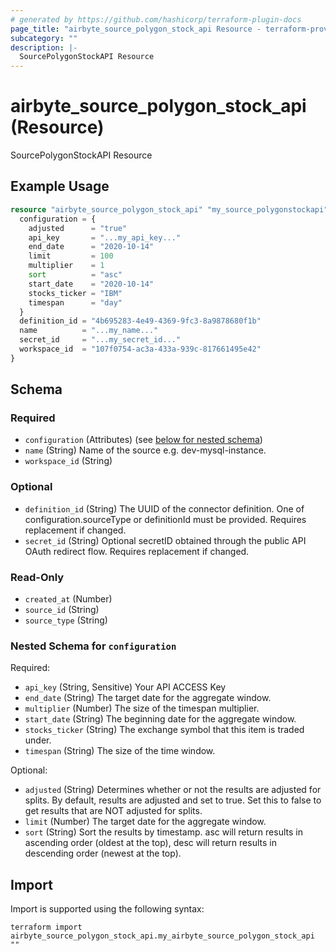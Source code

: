 ```yaml
---
# generated by https://github.com/hashicorp/terraform-plugin-docs
page_title: "airbyte_source_polygon_stock_api Resource - terraform-provider-airbyte"
subcategory: ""
description: |-
  SourcePolygonStockAPI Resource
---
```


# airbyte_source_polygon_stock_api (Resource)

SourcePolygonStockAPI Resource

## Example Usage

```terraform
resource "airbyte_source_polygon_stock_api" "my_source_polygonstockapi" {
  configuration = {
    adjusted      = "true"
    api_key       = "...my_api_key..."
    end_date      = "2020-10-14"
    limit         = 100
    multiplier    = 1
    sort          = "asc"
    start_date    = "2020-10-14"
    stocks_ticker = "IBM"
    timespan      = "day"
  }
  definition_id = "4b695283-4e49-4369-9fc3-8a9878680f1b"
  name          = "...my_name..."
  secret_id     = "...my_secret_id..."
  workspace_id  = "107f0754-ac3a-433a-939c-817661495e42"
}
```

<!-- schema generated by tfplugindocs -->
## Schema

### Required

- `configuration` (Attributes) (see [below for nested schema](#nestedatt--configuration))
- `name` (String) Name of the source e.g. dev-mysql-instance.
- `workspace_id` (String)

### Optional

- `definition_id` (String) The UUID of the connector definition. One of configuration.sourceType or definitionId must be provided. Requires replacement if changed.
- `secret_id` (String) Optional secretID obtained through the public API OAuth redirect flow. Requires replacement if changed.

### Read-Only

- `created_at` (Number)
- `source_id` (String)
- `source_type` (String)

<a id="nestedatt--configuration"></a>
### Nested Schema for `configuration`

Required:

- `api_key` (String, Sensitive) Your API ACCESS Key
- `end_date` (String) The target date for the aggregate window.
- `multiplier` (Number) The size of the timespan multiplier.
- `start_date` (String) The beginning date for the aggregate window.
- `stocks_ticker` (String) The exchange symbol that this item is traded under.
- `timespan` (String) The size of the time window.

Optional:

- `adjusted` (String) Determines whether or not the results are adjusted for splits. By default, results are adjusted and set to true. Set this to false to get results that are NOT adjusted for splits.
- `limit` (Number) The target date for the aggregate window.
- `sort` (String) Sort the results by timestamp. asc will return results in ascending order (oldest at the top), desc will return results in descending order (newest at the top).

## Import

Import is supported using the following syntax:

```shell
terraform import airbyte_source_polygon_stock_api.my_airbyte_source_polygon_stock_api ""
```
